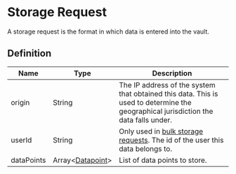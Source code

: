 # Storage Request

A storage request is the format in which data is entered into the vault.

## Definition

|Name |Type |Description|
|-----|-----|-----------|
|origin|String|The IP address of the system that obtained this data. This is used to determine the geographical jurisdiction the data falls under.|
|userId|String|Only used in [bulk storage requests](/api/datapoints#post-databulk). The id of the user this data belongs to.|
|dataPoints|Array<[Datapoint](/glossary/datapoint)>|List of data points to store.|
